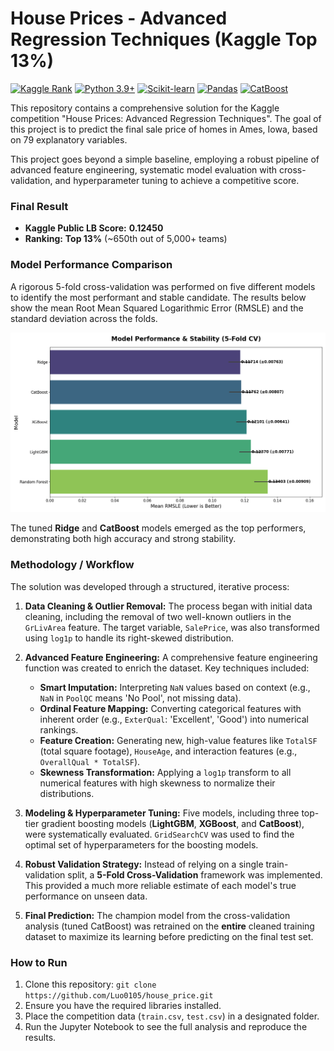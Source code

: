 # House Prices - Advanced Regression Techniques (Kaggle Top 13%)

[![Kaggle Rank](https://img.shields.io/badge/Kaggle-Top%2013%25-20BEFF.svg)](https://www.kaggle.com/competitions/house-prices-advanced-regression-techniques)
[![Python 3.9+](https://img.shields.io/badge/Python-3.9+-blue.svg)](https://www.python.org/)
[![Scikit-learn](https://img.shields.io/badge/scikit--learn-%23F7931E.svg?logo=scikit-learn&logoColor=white)](https://scikit-learn.org/)
[![Pandas](https://img.shields.io/badge/pandas-%23150458.svg?logo=pandas&logoColor=white)](https://pandas.pydata.org/)
[![CatBoost](https://img.shields.io/badge/CatBoost-%23584ACB.svg?logo=catboost&logoColor=white)](https://catboost.ai/)


This repository contains a comprehensive solution for the Kaggle competition "House Prices: Advanced Regression Techniques". The goal of this project is to predict the final sale price of homes in Ames, Iowa, based on 79 explanatory variables.

This project goes beyond a simple baseline, employing a robust pipeline of advanced feature engineering, systematic model evaluation with cross-validation, and hyperparameter tuning to achieve a competitive score.

### Final Result
* **Kaggle Public LB Score:** **0.12450**
* **Ranking:** **Top 13%** (~650th out of 5,000+ teams)

### Model Performance Comparison

A rigorous 5-fold cross-validation was performed on five different models to identify the most performant and stable candidate. The results below show the mean Root Mean Squared Logarithmic Error (RMSLE) and the standard deviation across the folds.

![Model Performance Comparison Chart](images/model_comparison_with_std_labels.png)

The tuned **Ridge** and **CatBoost** models emerged as the top performers, demonstrating both high accuracy and strong stability.

### Methodology / Workflow

The solution was developed through a structured, iterative process:

1.  **Data Cleaning & Outlier Removal:** The process began with initial data cleaning, including the removal of two well-known outliers in the `GrLivArea` feature. The target variable, `SalePrice`, was also transformed using `log1p` to handle its right-skewed distribution.

2.  **Advanced Feature Engineering:** A comprehensive feature engineering function was created to enrich the dataset. Key techniques included:
    * **Smart Imputation:** Interpreting `NaN` values based on context (e.g., `NaN` in `PoolQC` means 'No Pool', not missing data).
    * **Ordinal Feature Mapping:** Converting categorical features with inherent order (e.g., `ExterQual`: 'Excellent', 'Good') into numerical rankings.
    * **Feature Creation:** Generating new, high-value features like `TotalSF` (total square footage), `HouseAge`, and interaction features (e.g., `OverallQual * TotalSF`).
    * **Skewness Transformation:** Applying a `log1p` transform to all numerical features with high skewness to normalize their distributions.

3.  **Modeling & Hyperparameter Tuning:** Five models, including three top-tier gradient boosting models (**LightGBM**, **XGBoost**, and **CatBoost**), were systematically evaluated. `GridSearchCV` was used to find the optimal set of hyperparameters for the boosting models.

4.  **Robust Validation Strategy:** Instead of relying on a single train-validation split, a **5-Fold Cross-Validation** framework was implemented. This provided a much more reliable estimate of each model's true performance on unseen data.

5.  **Final Prediction:** The champion model from the cross-validation analysis (tuned CatBoost) was retrained on the **entire** cleaned training dataset to maximize its learning before predicting on the final test set.

### How to Run
1.  Clone this repository: `git clone https://github.com/Luo0105/house_price.git`
2.  Ensure you have the required libraries installed.
3.  Place the competition data (`train.csv`, `test.csv`) in a designated folder.
4.  Run the Jupyter Notebook to see the full analysis and reproduce the results.
